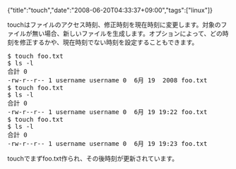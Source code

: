 {"title":"touch","date":"2008-06-20T04:33:37+09:00","tags":["linux"]}

<!-- DATE: 2008-06-19T19:33:37+00:00 -->
<!-- OLDURL: http://d.hatena.ne.jp/cou929_la/20080619/ -->


<div class="section">
<p>touchはファイルのアクセス時刻、修正時刻を現在時刻に変更します。対象のファイルが無い場合、新しいファイルを生成します。オプションによって、どの時刻を修正するかや、現在時刻でない時刻を設定することもできます。</p>
<pre class="syntax-highlight">
$ <span class="synStatement">touch</span> foo.txt
$ <span class="synStatement">ls</span> <span class="synSpecial">-l</span>
合計 <span class="synConstant">0</span>
-rw-<span class="synStatement">r</span>--<span class="synStatement">r</span>-- <span class="synConstant">1</span> username username <span class="synConstant">0</span>  <span class="synConstant">6</span>月 <span class="synConstant">19</span>  <span class="synConstant">2008</span> foo.txt
$ <span class="synStatement">touch</span> foo.txt 
$ <span class="synStatement">ls</span> <span class="synSpecial">-l</span>
合計 <span class="synConstant">0</span>
-rw-<span class="synStatement">r</span>--<span class="synStatement">r</span>-- <span class="synConstant">1</span> username username <span class="synConstant">0</span>  <span class="synConstant">6</span>月 <span class="synConstant">19</span> <span class="synConstant">19</span>:<span class="synConstant">22</span> foo.txt
$ <span class="synStatement">touch</span> foo.txt
$ <span class="synStatement">ls</span> <span class="synSpecial">-l</span>
合計 <span class="synConstant">0</span>
-rw-<span class="synStatement">r</span>--<span class="synStatement">r</span>-- <span class="synConstant">1</span> username username <span class="synConstant">0</span>  <span class="synConstant">6</span>月 <span class="synConstant">19</span> <span class="synConstant">19</span>:<span class="synConstant">23</span> foo.txt
</pre>

<p>touchでまずfoo.txt作られ、その後時刻が更新されています。</p>
</div>






